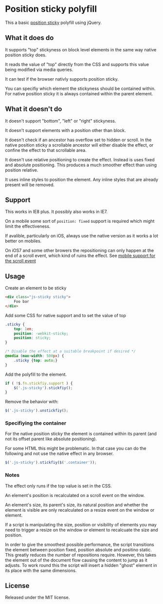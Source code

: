 # Position sticky polyfill

This a basic [position sticky](http://caniuse.com/#feat=css-sticky) polyfill using jQuery.

## What it does do

It supports "top" stickyness on block level elements in the same way native position sticky does.

It reads the value of "top" directly from the CSS and supports this value being modified via media queries.

It can test if the browser nativly supports position sticky.

You can specifiy which element the stickyness should be contained within.  For native position sticky it is always contained within the parent element.

## What it doesn't do

It doesn't support "bottom", "left" or "right" stickyness.

It doesn't support elements with a position other than block.

It doesn't check if an ancestor has overflow set to hidden or scroll.  In the native position sticky a scrollable ancestor will either disable the effect, or confine the effect to that scrollable area.

It doesn't use relative positioning to create the effect.  Instead is uses fixed and absolute positioning.  This produces a much smoother effect than using position relative.

It uses inline styles to position the element.  Any inline styles that are already present will be removed.

## Support

This works in IE8 plus.  It possibly also works in IE7.

On a mobile some sort of `position: fixed` support is required which might limit the effectiveness.

If avalible, particularly on iOS, always use the native version as it works a lot better on mobiles.

On iOS7 and some other browers the repositioning can only happen at the end of a scroll event, which kind of ruins the effect.  See [mobile support for the scroll event](http://www.quirksmode.org/mobile/tableTouch.html)

## Usage

Create an element to be sticky
```html
<div class="js-sticky sticky">
	Foo bar
</div>
```

Add some CSS for native support and to set the value of top

```css
.sticky {
	top: 1em; 
	position: -webkit-sticky; 
	position: sticky;
}

/* Disable the effect at a suitable breakpoint if desired */
@media (max-width: 500px) {
	.sticky {top: auto;}
}

```
Add the polyfill to the element.

```js
if ( !$.fn.stickfiy.support ) {
	$('.js-sticky').stickfiy();
}
```

Remove the behavior with:

```js
$('.js-sticky').unstickfiy();
```

### Specifiying the container

For the native position sticky the element is contained within its parent (and not its offset parent like absolute positioning).

For some HTML this might be problematic.  In that case you can do the following and not use the native effect in any browser.

```js
$('.js-sticky').stickfiy($('.container'));
```

### Notes

The effect only runs if the top value is set in the CSS.

An element's position is recalculated on a scroll event on the window.

An element's size, its parent's size, its natural position and whether the element is visible 
are only recalculated on a resize event on the window or element.

If a script is manipulating the size, position or visibility of elements you may need to trigger a 
resize on the window or element to recalcuate the size and position.

In order to give the smoothest possible performance, the script transitions the element between position fixed,
position absolute and positino static.  This greatly reduces the number of repositions require.  However, this takes the element out of the document flow causing the content to jump as it adjusts.  To work round this the script will insert a hidden "ghost" element in its place with the same dimensions.

## License

Released under the MIT license.
